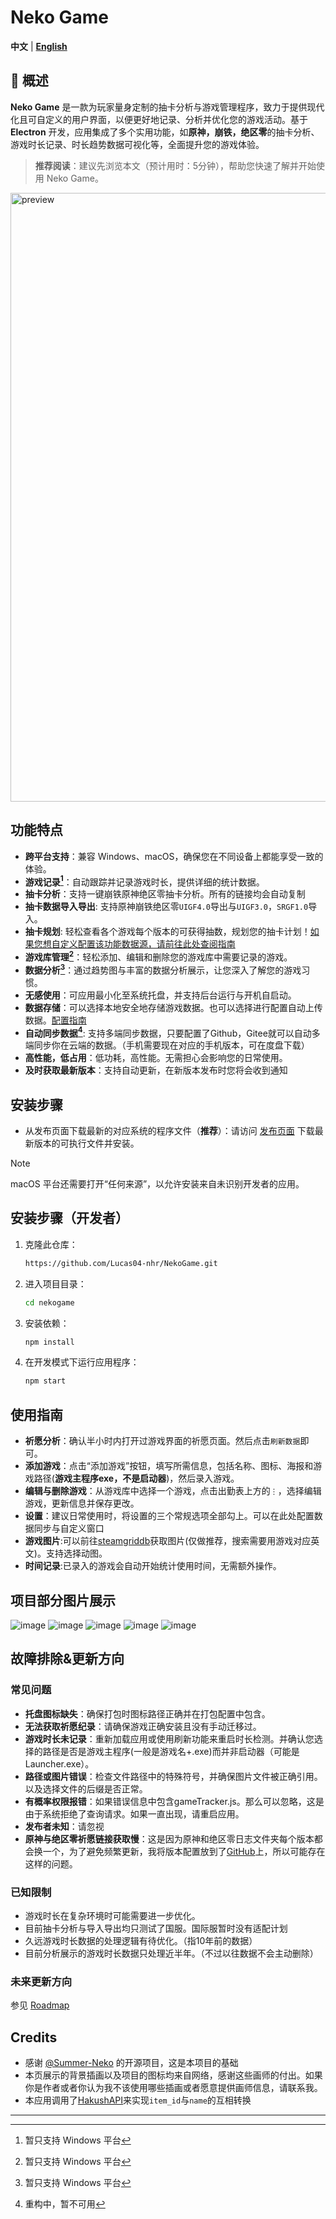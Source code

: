 # Neko Game

**中文** | **[English](README-en.md)**

## 📝 概述

**Neko Game** 是一款为玩家量身定制的抽卡分析与游戏管理程序，致力于提供现代化且可自定义的用户界面，以便更好地记录、分析并优化您的游戏活动。基于 **Electron** 开发，应用集成了多个实用功能，如**原神，崩铁，绝区零**的抽卡分析、游戏时长记录、时长趋势数据可视化等，全面提升您的游戏体验。

> **推荐阅读**：建议先浏览本文（预计用时：5分钟），帮助您快速了解并开始使用 Neko Game。

<img width="974" alt="preview" src="https://github.com/user-attachments/assets/a19f8966-1dc5-45f3-9fae-34699019d4f2">

## 功能特点

- **跨平台支持**：兼容 Windows、macOS，确保您在不同设备上都能享受一致的体验。
- **游戏记录[^1]**：自动跟踪并记录游戏时长，提供详细的统计数据。
- **抽卡分析**：支持一键崩铁原神绝区零抽卡分析。所有的链接均会自动复制
- **抽卡数据导入导出**: 支持原神崩铁绝区零`UIGF4.0`导出与`UIGF3.0`，`SRGF1.0`导入。
- **抽卡规划**: 轻松查看各个游戏每个版本的可获得抽数，规划您的抽卡计划！[如果您想自定义配置该功能数据源，请前往此处查阅指南](https://gitee.com/sunmmerneko/utils/blob/master/info/gacheInfo.md)
- **游戏库管理[^1]**：轻松添加、编辑和删除您的游戏库中需要记录的游戏。
- **数据分析[^1]**：通过趋势图与丰富的数据分析展示，让您深入了解您的游戏习惯。
- **无感使用**：可应用最小化至系统托盘，并支持后台运行与开机自启动。
- **数据存储**：可以选择本地安全地存储游戏数据。也可以选择进行配置自动上传数据。[配置指南](https://gitee.com/sunmmerneko/utils/blob/master/info/infoTips.md)
- **自动同步数据[^2]**: 支持多端同步数据，只要配置了Github，Gitee就可以自动多端同步你在云端的数据。（手机需要现在对应的手机版本，可在度盘下载）
- **高性能，低占用**：低功耗，高性能。无需担心会影响您的日常使用。
- **及时获取最新版本**：支持自动更新，在新版本发布时您将会收到通知

## 安装步骤

- 从发布页面下载最新的对应系统的程序文件（__推荐__）：请访问 [发布页面](https://github.com/Lucas04-nhr/NekoGame/releases) 下载最新版本的可执行文件并安装。

> [!NOTE]
> macOS 平台还需要打开“任何来源”，以允许安装来自未识别开发者的应用。

## 安装步骤（开发者）

1. 克隆此仓库：
   ```bash
   https://github.com/Lucas04-nhr/NekoGame.git
   ```
2. 进入项目目录：
   ```bash
   cd nekogame
   ```
3. 安装依赖：
   ```bash
   npm install
   ```
4. 在开发模式下运行应用程序：
   ```bash
   npm start
   ```

## 使用指南

- **祈愿分析**：确认半小时内打开过游戏界面的祈愿页面。然后点击`刷新数据`即可。
- **添加游戏**：点击“添加游戏”按钮，填写所需信息，包括名称、图标、海报和游戏路径(__游戏主程序exe，不是启动器__)，然后录入游戏。
- **编辑与删除游戏**：从游戏库中选择一个游戏，点击出勤表上方的`⋮`，选择编辑游戏，更新信息并保存更改。
- **设置**：建议日常使用时，将设置的三个常规选项全部勾上。可以在此处配置数据同步与自定义窗口
- **游戏图片**:可以前往[steamgriddb](https://www.steamgriddb.com/)获取图片(仅做推荐，搜索需要用游戏对应英文)。支持选择动图。
- **时间记录**:已录入的游戏会自动开始统计使用时间，无需额外操作。

## 项目部分图片展示

![image](https://github.com/user-attachments/assets/f6dc59a2-a53b-48a4-8c42-cf5c92ca65f2)
![image](https://github.com/user-attachments/assets/8377ee8d-a7e2-4afa-b2ca-d4672d4d268e)
![image](https://github.com/user-attachments/assets/b38468b8-1dee-44ea-8948-8fb78e989989)
![image](https://github.com/user-attachments/assets/19805a17-c749-4c96-973c-49cd2c185a33)
![image](https://github.com/user-attachments/assets/829e9dcf-0890-41f4-83d1-859564fb3c8d)

## 故障排除&更新方向

### 常见问题
- **托盘图标缺失**：确保打包时图标路径正确并在打包配置中包含。
- **无法获取祈愿纪录**：请确保游戏正确安装且没有手动迁移过。
- **游戏时长未记录**：重新加载应用或使用刷新功能来重启时长检测。并确认您选择的路径是否是游戏主程序(一般是游戏名+.exe)而并非启动器（可能是Launcher.exe）。
- **路径或图片错误**：检查文件路径中的特殊符号，并确保图片文件被正确引用。以及选择文件的后缀是否正常。
- **有概率权限报错**：如果错误信息中包含gameTracker.js。那么可以忽略，这是由于系统拒绝了查询请求。如果一直出现，请重启应用。
- **发布者未知**：请忽视
- **原神与绝区零祈愿链接获取慢**：这是因为原神和绝区零日志文件夹每个版本都会换一个，为了避免频繁更新，我将版本配置放到了[GitHub](https://github.com/Summer-Neko/utils/blob/main/GetUrl/version-Genshin.json)上，所以可能存在这样的问题。

### 已知限制

- 游戏时长在复杂环境时可能需要进一步优化。
- 目前抽卡分析与导入导出均只测试了国服。国际服暂时没有适配计划
- 久远游戏时长数据的处理逻辑有待优化。（指10年前的数据）
- 目前分析展示的游戏时长数据只处理近半年。（不过以往数据不会主动删除）

### 未来更新方向

参见 [Roadmap](Roadmap.md)

## Credits

- 感谢 [@Summer-Neko](https://github.com/Summer-Neko) 的开源项目，这是本项目的基础
- 本页展示的背景插画以及项目的图标均来自网络，感谢这些画师的付出。如果你是作者或者你认为我不该使用哪些插画或者愿意提供画师信息，请联系我。
- 本应用调用了[HakushAPI](https://hakush.in/)来实现`item_id`与`name`的互相转换

---

[^1]: 暂只支持 Windows 平台
[^2]: 重构中，暂不可用

